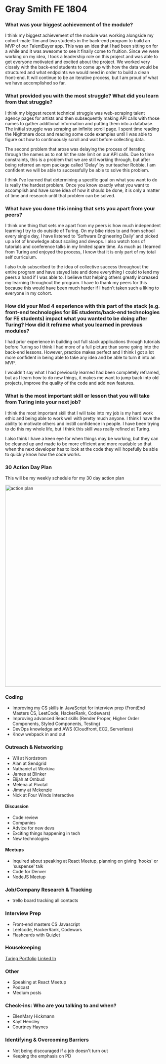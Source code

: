 # Gray Smith FE 1804

### What was your biggest achievement of the module?

I think my biggest achievement of the module was working alongside my cohort-mate Tim and two students in the back-end program to build an MVP of our TalentBuyer app. This was an idea that I had been sitting on for a while and it was awesome to see it finally come to fruition. Since we were working on my idea, I took a leadership role on this project and was able to get everyone motivated and excited about the project. We worked very closely with the back-end students to come up with how the data would be structured and what endpoints we would need in order to build a clean front-end. It will continue to be an iterative process, but I am proud of what we have accomplished so far.

### What provided you with the most struggle? What did you learn from that struggle?

I think my biggest recent technical struggle was web-scraping talent agency pages for artists and then subsequently making API calls with those names to gather additional information and putting them into a database. The initial struggle was scraping an infinite scroll page. I spent time reading the Nightmare docs and reading some code examples until I was able to figure out how to continuously scroll and wait before collecting data.

The second problem that arose was delaying the process of iterating through the names as to not hit the rate limit on our API calls. Due to time constraints, this is a problem that we are still working through, but after being referred an npm package called 'Delay' by our teacher Robbie, I am confident we will be able to successfully be able to solve this problem.

I think I've learned that determining a specific goal on what you want to do is really the hardest problem. Once you know exactly what you want to accomplish and have some idea of how it should be done, it is only a matter of time and research until that problem can be solved.

### What have you done this inning that sets you apart from your peers?

I think one thing that sets me apart from my peers is how much independent learning I try to do outside of Turing. On my bike rides to and from school every single day, I have listened to 'Software Engineering Daily' and picked up a lot of knowledge about scaling and devops. I also watch tons of tutorials and conference talks in my limited spare time. As much as I learned from Turing and enjoyed the process, I know that it is only part of my total self curriculum.

I also truly subscribed to the idea of collective success throughout the entire program and have stayed late and done everything I could to lend my peers a hand if I was able to. I believe that helping others greatly increased my learning throughout the program. I have to thank my peers for this because this would have been much harder if I hadn't taken such a liking to everyone in my cohort.

### How did your Mod 4 experience with this part of the stack (e.g. front-end technologies for BE students/back-end technologies for FE students) impact what you wanted to be doing after Turing? How did it reframe what you learned in previous modules?

I had prior experience in building out full stack applications through tutorials before Turing so I think I had more of a full picture than some going into the back-end lessons. However, practice makes perfect and I think I got a lot more confident in being able to take any idea and be able to turn it into an MVP.

I wouldn't say what I had previously learned had been completely reframed, but as I learn how to do new things, it makes me want to jump back into old projects, improve the quality of the code and add new features.

### What is the most important skill or lesson that you will take from Turing into your next job?

I think the most important skill that I will take into my job is my hard work ethic and being able to work well with pretty much anyone. I think I have the ability to motivate others and instill confidence in people. I have been trying to do this my whole life, but I think this skill was really refined at Turing.

I also think I have a keen eye for when things may be working, but they can be cleaned up and made to be more efficient and more readable so that when the next developer has to look at the code they will hopefully be able to quickly know how the code works.

### 30 Action Day Plan

This will be my weekly schedule for my 30 day action plan

<img src="https://i.imgur.com/8Tr9VIe.png" alt="action plan" width="650px" />

### Coding

- Improving my CS skills in JavaScript for interview prep (FrontEnd Masters CS, LeetCode, HackerRank, Codewars)
- Improving advanced React skills (Render Proper, Higher Order Components, Styled Components, Testing)
- DevOps knowledge and AWS (Cloudfront, EC2, Serverless)
- Know webpack in and out

### Outreach & Networking

- Wil at Nordstrom
- Alan at Sendgrid
- Nathaniel at Workiva
- James at Blinker
- Elijah at Ombud
- Melena at Pivotal
- Jimmy at Mckenzie
- Nick at Four Winds Interactive

#### Discussion

- Code review
- Companies
- Advice for new devs
- Exciting things happening in tech
- New technologies

#### Meetups

- Inquired about speaking at React Meetup, planning on giving 'hooks' or 'suspense' talk
- Code for Denver
- NodeJS Meetup

### Job/Company Research & Tracking

- trello board tracking all contacts

### Interview Prep

- Front-end masters CS Javascript
- Leetcode, HackerRank, Codewars
- Flashcards with Quizlet

### Housekeeping

<a href="https://alumni.turing.io/alumni/gray-smith" alt="turing portfolio">Turing Portfolio</a>
<a href="https://www.linkedin.com/in/graysmith00/" alt="linkedin">Linked In</a>

### Other

- Speaking at React Meetup
- Podcast
- Medium posts

### Check-ins: Who are you talking to and when?

- EllenMary Hickmann
- Kayt Hensley
- Courtney Haynes

### Identifying & Overcoming Barriers

- Not being discouraged if a job doesn't turn out
- Keeping the emphasis on PD

